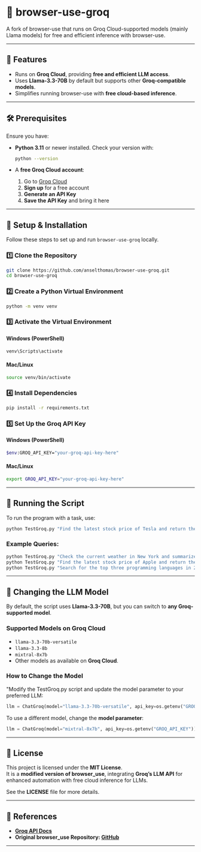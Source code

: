 # 📌 browser-use-groq

A fork of browser-use that runs on Groq Cloud-supported models (mainly Llama models) for free and efficient inference with browser-use.

---

## 🚀 Features

- Runs on **Groq Cloud**, providing **free and efficient LLM access**.
- Uses **Llama-3.3-70B** by default but supports other **Groq-compatible models**.
- Simplifies running browser-use with **free cloud-based inference**.

---

## 🛠️ Prerequisites

Ensure you have:

- **Python 3.11** or newer installed. Check your version with:

  ```sh
  python --version
  ```

- A **free Groq Cloud account**:

  1. Go to [Groq Cloud](https://groq.com)
  2. **Sign up** for a free account
  3. **Generate an API Key**
  4. **Save the API Key** and bring it here

---

## 🔧 Setup & Installation

Follow these steps to set up and run `browser-use-groq` locally.

### 1️⃣ Clone the Repository

```sh
git clone https://github.com/anselthomas/browser-use-groq.git
cd browser-use-groq
```

### 2️⃣ Create a Python Virtual Environment

```sh
python -m venv venv
```

### 3️⃣ Activate the Virtual Environment

#### Windows (PowerShell)
```sh
venv\Scripts\activate
```

#### Mac/Linux
```sh
source venv/bin/activate
```

### 4️⃣ Install Dependencies

```sh
pip install -r requirements.txt
```

### 5️⃣ Set Up the Groq API Key

#### Windows (PowerShell)
```sh
$env:GROQ_API_KEY="your-groq-api-key-here"
```

#### Mac/Linux
```sh
export GROQ_API_KEY="your-groq-api-key-here"
```

---

## 🎯 Running the Script

To run the program with a task, use:

```sh
python TestGroq.py "Find the latest stock price of Tesla and return the percentage change in the last 24 hours"
```

### Example Queries:

```sh
python TestGroq.py "Check the current weather in New York and summarize the forecast for the next 3 days"
python TestGroq.py "Find the latest stock price of Apple and return the percentage change in the last 24 hours"
python TestGroq.py "Search for the top three programming languages in 2025 and summarize why they are popular"
```

---

## 🔄 Changing the LLM Model

By default, the script uses **Llama-3.3-70B**, but you can switch to **any Groq-supported model**.

### Supported Models on Groq Cloud

- `llama-3.3-70b-versatile`
- `llama-3.3-8b`
- `mixtral-8x7b`
- Other models as available on **Groq Cloud**.

### How to Change the Model

"Modify the TestGroq.py script and update the model parameter to your preferred LLM:

```python
llm = ChatGroq(model="llama-3.3-70b-versatile", api_key=os.getenv("GROQ_API_KEY"))
```

To use a different model, change the **model parameter**:

```python
llm = ChatGroq(model="mixtral-8x7b", api_key=os.getenv("GROQ_API_KEY"))
```

---

## 📜 License

This project is licensed under the **MIT License**.  
It is a **modified version of browser_use**, integrating **Groq’s LLM API** for enhanced automation with free cloud inference for LLMs.

See the **LICENSE** file for more details.

---

## 🔗 References

- **[Groq API Docs](https://groq.com/docs)**
- **Original browser_use Repository: [GitHub](https://github.com/browser-use/browser-use/)**

---



